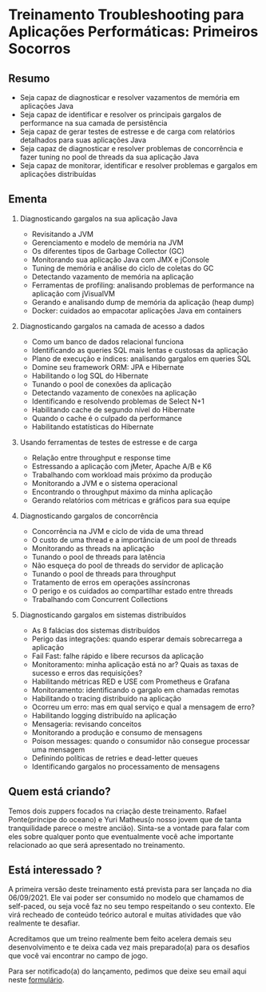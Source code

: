 # Treinamento Troubleshooting para Aplicações Performáticas: Primeiros Socorros

## Resumo

* Seja capaz de diagnosticar e resolver vazamentos de memória em aplicações Java
* Seja capaz de identificar e resolver os principais gargalos de performance na sua camada de persistência
* Seja capaz de gerar testes de estresse e de carga com relatórios detalhados para suas aplicações Java
* Seja capaz de diagnosticar e resolver problemas de concorrência e fazer tuning no pool de threads da sua aplicação Java
* Seja capaz de monitorar, identificar e resolver problemas e gargalos em aplicações distribuídas

## Ementa

1. Diagnosticando gargalos na sua aplicação Java
    - Revisitando a JVM
    - Gerenciamento e modelo de memória na JVM
    - Os diferentes tipos de Garbage Collector (GC)
    - Monitorando sua aplicação Java com JMX e jConsole
    - Tuning de memória e análise do ciclo de coletas do GC
    - Detectando vazamento de memória na aplicação
    - Ferramentas de profiling: analisando problemas de performance na aplicação com jVisualVM
    - Gerando e analisando dump de memória da aplicação (heap dump)
    - Docker: cuidados ao empacotar aplicações Java em containers

2. Diagnosticando gargalos na camada de acesso a dados
    - Como um banco de dados relacional funciona
    - Identificando as queries SQL mais lentas e custosas da aplicação
    - Plano de execução e índices: analisando gargalos em queries SQL
    - Domine seu framework ORM: JPA e Hibernate
    - Habilitando o log SQL do Hibernate
    - Tunando o pool de conexões da aplicação
    - Detectando vazamento de conexões na aplicação
    - Identificando e resolvendo problemas de Select N+1
    - Habilitando cache de segundo nível do Hibernate
    - Quando o cache é o culpado da performance
    - Habilitando estatísticas do Hibernate

3. Usando ferramentas de testes de estresse e de carga
    - Relação entre throughput e response time
    - Estressando a aplicação com jMeter, Apache A/B e K6
    - Trabalhando com workload mais próximo da produção
    - Monitorando a JVM e o sistema operacional
    - Encontrando o throughput máximo da minha aplicação
    - Gerando relatórios com métricas e gráficos para sua equipe
    
4. Diagnosticando gargalos de concorrência
    - Concorrência na JVM e ciclo de vida de uma thread
    - O custo de uma thread e a importância de um pool de threads
    - Monitorando as threads na aplicação
    - Tunando o pool de threads para latência
    - Não esqueça do pool de threads do servidor de aplicação
    - Tunando o pool de threads para throughput
    - Tratamento de erros em operações assíncronas
    - O perigo e os cuidados ao compartilhar estado entre threads
    - Trabalhando com Concurrent Collections

5. Diagnosticando gargalos em sistemas distribuídos
    - As 8 falácias dos sistemas distribuídos
    - Perigo das integrações: quando esperar demais sobrecarrega a aplicação
    - Fail Fast: falhe rápido e libere recursos da aplicação
    - Monitoramento: minha aplicação está no ar? Quais as taxas de sucesso e erros das requisições?
    - Habilitando métricas RED e USE com Prometheus e Grafana
    - Monitoramento: identificando o gargalo em chamadas remotas
    - Habilitando o tracing distribuído na aplicação
    - Ocorreu um erro: mas em qual serviço e qual a mensagem de erro?
    - Habilitando logging distribuído na aplicação
    - Mensageria: revisando conceitos
    - Monitorando a produção e consumo de mensagens
    - Poison messages: quando o consumidor não consegue processar uma mensagem
    - Definindo políticas de retries e dead-letter queues
    - Identificando gargalos no processamento de mensagens

## Quem está criando?

Temos dois zuppers focados na criação deste treinamento. Rafael Ponte(príncipe do oceano) e Yuri Matheus(o nosso jovem que de tanta tranquilidade parece o mestre ancião). Sinta-se a vontade para falar com eles sobre qualquer ponto que eventualmente você ache importante relacionado ao que será apresentado no treinamento.

## Está interessado ?

A primeira versão deste treinamento está prevista para ser lançada no dia 06/09/2021. Ele vai poder ser consumido no modelo que chamamos de self-paced, ou seja você faz no seu tempo respeitando o seu contexto. Ele virá recheado de conteúdo teórico autoral e muitas atividades que vão realmente te desafiar. 

Acreditamos que um treino realmente bem feito acelera demais seu desenvolvimento e te deixa cada vez mais preparado(a) para os desafios que você vai encontrar no campo de jogo. 

Para ser notificado(a) do lançamento, pedimos que deixe seu email aqui neste [formulário](https://forms.gle/HPxoh4AJA2DdWzud8). 



